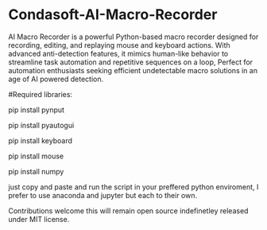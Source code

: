 # Condasoft-AI-Macro-Recorder
AI Macro Recorder is a powerful Python-based macro recorder designed for recording, editing, and replaying mouse and keyboard actions. With advanced anti-detection features, it mimics human-like behavior to streamline task automation and repetitive sequences on a loop, Perfect for automation enthusiasts seeking efficient undetectable macro solutions in an age of AI powered detection.

#Required libraries:

pip install pynput

pip install pyautogui

pip install keyboard

pip install mouse

pip install numpy

just copy and paste and run the script in your preffered python enviroment, I prefer to use anaconda and jupyter but each to their own.

Contributions welcome this will remain open source indefinetley released under MIT license.

